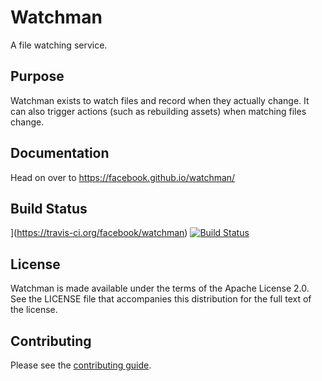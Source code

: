 # Watchman

A file watching service.

## Purpose

Watchman exists to watch files and record when they actually change.  It can
also trigger actions (such as rebuilding assets) when matching files change.

## Documentation

Head on over to https://facebook.github.io/watchman/

## Build Status

](https://travis-ci.org/facebook/watchman)
[![Build Status](https://github.com/facebook/watchman/workflows/CI/badge.svg)](https://github.com/facebook/watchman/actions?workflow=CI)

## License

Watchman is made available under the terms of the Apache License 2.0.  See the
LICENSE file that accompanies this distribution for the full text of the
license.

## Contributing

Please see the [contributing guide](https://facebook.github.io/watchman/contributing.html).

